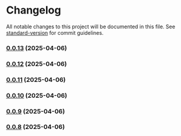 # Changelog

All notable changes to this project will be documented in this file. See [standard-version](https://github.com/conventional-changelog/standard-version) for commit guidelines.

### [0.0.13](https://github.com/haxzie/sequel-mcp/compare/v0.0.12...v0.0.13) (2025-04-06)

### [0.0.12](https://github.com/haxzie/sequel-mcp/compare/v0.0.11...v0.0.12) (2025-04-06)

### [0.0.11](https://github.com/haxzie/sequel-mcp/compare/v0.0.10...v0.0.11) (2025-04-06)

### [0.0.10](https://github.com/haxzie/sequel-mcp/compare/v0.0.9...v0.0.10) (2025-04-06)

### [0.0.9](https://github.com/haxzie/sequel-mcp/compare/v0.0.8...v0.0.9) (2025-04-06)

### [0.0.8](https://github.com/haxzie/sequel-mcp/compare/v0.0.2...v0.0.8) (2025-04-06)
